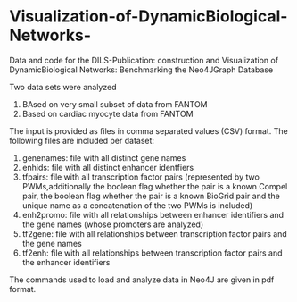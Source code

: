 # Visualization-of-DynamicBiological-Networks-
Data and code for the DILS-Publication: construction and Visualization of DynamicBiological Networks: Benchmarking the Neo4JGraph Database

Two data sets were analyzed
1) BAsed on very small subset of data from FANTOM 
2) Based on cardiac myocyte data from FANTOM 

The input is provided as files in comma separated values (CSV) format. 
The following files are included per dataset:
1) genenames: file with all distinct gene names
2) enhids: file with all distinct enhancer identfiers
3) tfpairs: file with all transcription factor pairs (represented by two PWMs,additionally the boolean flag whether the pair is a known Compel pair, the boolean flag whether the pair is a known BioGrid pair and the unique name as a concatenation of the two PWMs is included)
4) enh2promo: file with all relationships between enhancer identifiers and the gene names (whose promoters are analyzed)
5) tf2gene: file with all relationships between transcription factor pairs and the gene names
6) tf2enh: file with all relationships between transcription factor pairs and the enhancer identifiers

The commands used to load and analyze data in Neo4J are given in pdf format.
